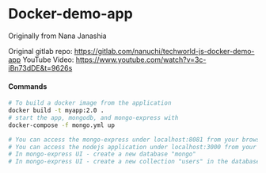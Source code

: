 # Docker-demo-app

Originally from Nana Janashia

Original gitlab repo: https://gitlab.com/nanuchi/techworld-js-docker-demo-app 
YouTube Video: https://www.youtube.com/watch?v=3c-iBn73dDE&t=9626s

#### Commands
```bash
# To build a docker image from the application
docker build -t myapp:2.0 . 
# start the app, mongodb, and mongo-express with 
docker-compose -f mongo.yml up

# You can access the mongo-express under localhost:8081 from your browser
# You can access the nodejs application under localhost:3000 from your browser
# In mongo-express UI - create a new database "mongo"
# In mongo-express UI - create a new collection "users" in the database "mongo"
```



